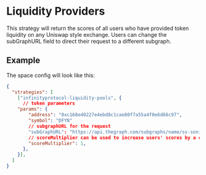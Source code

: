 # Liquidity Providers

This strategy will return the scores of all users who have provided token liquidity on any Uniswap style exchange. Users can change the subGraphURL field to direct their request to a different subgraph. 


## Example

The space config will look like this:

```JSON
{
  "strategies": [
    ["infinityprotocol-liquidity-pools", {
      // token parameters
    "params": {
        "address": "0xc168e40227e4ebd8c1cae80f7a55a4f0e6d66c97",
        "symbol": "DFYN"
        // subgraphURL for the request
        "subGraphURL": "https://api.thegraph.com/subgraphs/name/ss-sonic/dfyn-v5",
        // scoreMultiplier can be used to increase users' scores by a certain magnitude
        "scoreMultiplier": 1,
      },
    }],
  ]
}
```
